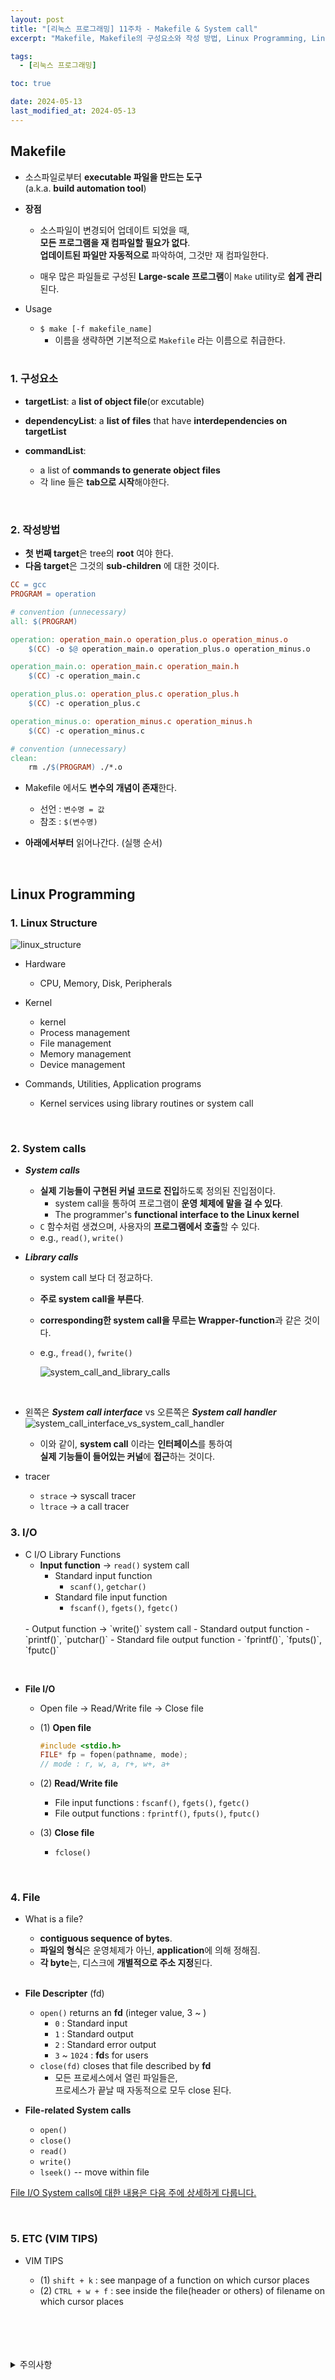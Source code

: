```yaml
---
layout: post
title: "[리눅스 프로그래밍] 11주차 - Makefile & System call"
excerpt: "Makefile, Makefile의 구성요소와 작성 방법, Linux Programming, Linux Structure, System call & Library call, I/O, File, File I/O"

tags:
  - [리눅스 프로그래밍]

toc: true

date: 2024-05-13
last_modified_at: 2024-05-13
---
```

## Makefile
- 소스파일로부터 **executable 파일을 만드는 도구**  
(a.k.a. **build automation tool**)

- **장점**
  - 소스파일이 변경되어 업데이트 되었을 때,  
  **모든 프로그램을 재 컴파일할 필요가 없다**.  
  **업데이트된 파일만 자동적으로** 파악하여, 그것만 재 컴파일한다.  

  - 매우 많은 파일들로 구성된 **Large-scale 프로그램**이 `Make` utility로 **쉽게 관리**된다.  

- Usage
  - `$ make [-f makefile_name]`
    - 이름을 생략하면 기본적으로 `Makefile` 라는 이름으로 취급한다.   

  <br>

### 1. 구성요소  
- **targetList**: a **list of object file**(or excutable)  

- **dependencyList**: a **list of files** that have **interdependencies on targetList**  

- **commandList**:
  - a list of **commands to generate object files**
  - 각 line 들은 **tab으로 시작**해야한다.  

<br>

### 2. 작성방법
- **첫 번째 target**은 tree의 **root** 여야 한다.  
- **다음 target**은 그것의 **sub-children** 에 대한 것이다.  

```makefile
CC = gcc
PROGRAM = operation

# convention (unnecessary)
all: $(PROGRAM)

operation: operation_main.o operation_plus.o operation_minus.o
    $(CC) -o $@ operation_main.o operation_plus.o operation_minus.o

operation_main.o: operation_main.c operation_main.h
    $(CC) -c operation_main.c

operation_plus.o: operation_plus.c operation_plus.h
    $(CC) -c operation_plus.c

operation_minus.o: operation_minus.c operation_minus.h
    $(CC) -c operation_minus.c

# convention (unnecessary)
clean:
    rm ./$(PROGRAM) ./*.o
```

- Makefile 에서도 **변수의 개념이 존재**한다.  
  - 선언 : `변수명 = 값`
  - 참조 : `$(변수명)`

- **아래에서부터** 읽어나간다. (실행 순서)  

<br>

## Linux Programming
### 1. Linux Structure  
![linux_structure](https://i.imgur.com/EvkA2WO.png)
- Hardware
  - CPU, Memory, Disk, Peripherals  

- Kernel
  - kernel
  - Process management
  - File management
  - Memory management
  - Device management

- Commands, Utilities, Application programs
  - Kernel services using library routines or system call  

<br>

### 2. System calls
- ***System calls***
  - **실제 기능들이 구현된 커널 코드로 진입**하도록 정의된 진입점이다.  
    - system call을 통하여 프로그램이 **운영 체제에 말을 걸 수 있다**.  
    - The programmer's **functional interface to the Linux kernel**
  - `C` 함수처럼 생겼으며, 사용자의 **프로그램에서 호출**할 수 있다.  
  - e.g., `read()`, `write()`

- ***Library calls***
  - system call 보다 더 정교하다.  
  - **주로 system call을 부른다**.  
  - **corresponding한 system call을 무르는 Wrapper-function**과 같은 것이다.  
  - e.g., `fread()`, `fwrite()`  

    ![system_call_and_library_calls][def]  

<br>

- 왼쪽은 ***System call interface*** vs 오른쪽은 ***System call handler***  
![system_call_interface_vs_system_call_handler][def2]

  - 이와 같이, **system call** 이라는 **인터페이스**를 통하여  
  **실제 기능들이 들어있는 커널**에 **접근**하는 것이다.  

- tracer
  - `strace` -> syscall tracer
  - `ltrace` -> a call tracer  

### 3. I/O
- C I/O Library Functions
  - **Input function** -> `read()` system call
    - Standard input function
        - `scanf()`, `getchar()`
    - Standard file input function
        - `fscanf()`, `fgets()`, `fgetc()`
  <br>
  - Output function -> `write()` system call
    - Standard output function  
        - `printf()`, `putchar()`
    - Standard file output function
        - `fprintf()`, `fputs()`, `fputc()`

<br>

- **File I/O**
  - Open file -> Read/Write file -> Close file
  - (1) **Open file**
    
    ```c
    #include <stdio.h>
    FILE* fp = fopen(pathname, mode);
    // mode : r, w, a, r+, w+, a+
    ```

  - (2) **Read/Write file**
    - File input functions : `fscanf()`, `fgets()`, `fgetc()`
    - File output functions : `fprintf()`, `fputs()`, `fputc()`  

  - (3) **Close file**
    - `fclose()`

<br>

### 4. File
- What is a file?
  - **contiguous sequence of bytes**.
  - **파일의 형식**은 운영체제가 아닌, **application**에 의해 정해짐.
  - **각 byte**는, 디스크에 **개별적으로 주소 지정**된다.    

  <br>

- **File Descripter** (fd)
  - `open()` returns an **fd** (integer value, 3 ~ )
    - `0` : Standard input
    - `1` : Standard output
    - `2` : Standard error output
    - `3` ~ `1024` : **fd**s for users
  - `close(fd)` closes that file described by **fd**
    - 모든 프로세스에서 열린 파일들은,  
    프로세스가 끝날 때 자동적으로 모두 close 된다.  

- **File-related System calls**
  - `open()`
  - `close()`
  - `read()`
  - `write()`
  - `lseek()` -- move within file  

[File I/O System calls에 대한 내용은 다음 주에 상세하게 다룹니다.](https://orbit3230.github.io/2024/05/20/LP_week12/)

  <br>

### 5. ETC (VIM TIPS)
- VIM TIPS

  - (1) `shift + k` : see manpage of a function on which cursor places
  - (2) `CTRL + w + f` : see inside the file(header or others) of filename on which cursor places

<br>
<br>
<br>
<br>
<details>
<summary>주의사항</summary>
<div markdown="1">  

이 포스팅은 강원대학교 송원준 교수님의 리눅스 프로그래밍 수업을 들으며 내용을 정리 한 것입니다.  
수업 내용에 대한 저작권은 교수님께 있으니,  
다른 곳으로의 무분별한 내용 복사를 자제해 주세요.  

</div>
</details>

[def]: https://i.imgur.com/Mim74AC.png
[def2]: https://i.imgur.com/m7HIhx0.png
